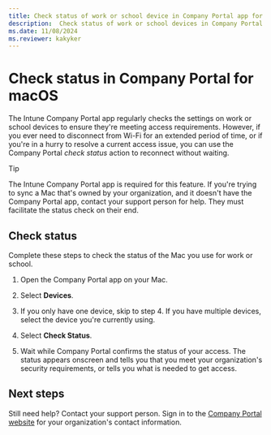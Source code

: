 ```yaml
---
title: Check status of work or school device in Company Portal app for macOS
description:  Check status of work or school devices in Company Portal app for macOS.
ms.date: 11/08/2024
ms.reviewer: kakyker
---
```


# Check status in Company Portal for macOS

The Intune Company Portal app regularly checks the settings on work or school devices to ensure they're meeting access requirements. However, if you ever need to disconnect from Wi-Fi for an extended period of time, or if you're in a hurry to resolve a current access issue, you can use the Company Portal *check status* action to reconnect without waiting.

> [!TIP]
> The Intune Company Portal app is required for this feature. If you're trying to sync a Mac that's owned by your organization, and it doesn't have the Company Portal app, contact your support person for help. They must facilitate the status check on their end.

## Check status

Complete these steps to check the status of the Mac you use for work or school.

1. Open the Company Portal app on your Mac.

1. Select **Devices**.

1. If you only have one device, skip to step 4. If you have multiple devices, select the device you're currently using.

1. Select **Check Status**.

1. Wait while Company Portal confirms the status of your access. The status appears onscreen and tells you that you meet your organization's security requirements, or tells you what is needed to get access.

## Next steps
Still need help? Contact your support person. Sign in to the [Company Portal website](https://go.microsoft.com/fwlink/?linkid=2010980) for your organization's contact information.

